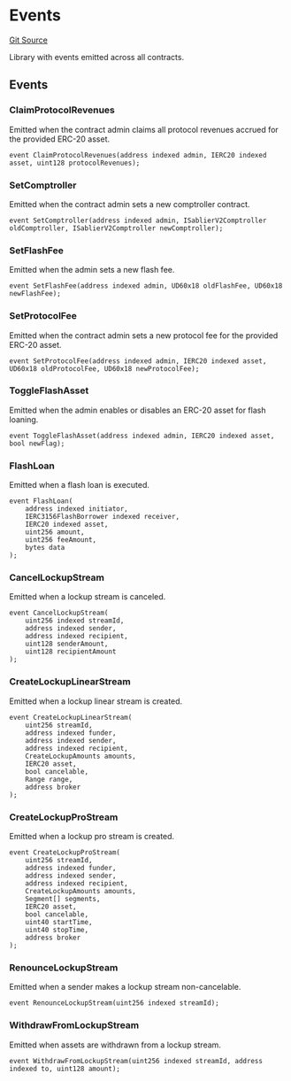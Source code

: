 # Events
[Git Source](https://github.com/sablierhq/v2-core/blob/cc0ad3978d3901ec331d3c24fbc36ee2b5a297c0/src/libraries/Events.sol)

Library with events emitted across all contracts.


## Events
### ClaimProtocolRevenues
Emitted when the contract admin claims all protocol revenues accrued for the provided ERC-20 asset.


```solidity
event ClaimProtocolRevenues(address indexed admin, IERC20 indexed asset, uint128 protocolRevenues);
```

### SetComptroller
Emitted when the contract admin sets a new comptroller contract.


```solidity
event SetComptroller(address indexed admin, ISablierV2Comptroller oldComptroller, ISablierV2Comptroller newComptroller);
```

### SetFlashFee
Emitted when the admin sets a new flash fee.


```solidity
event SetFlashFee(address indexed admin, UD60x18 oldFlashFee, UD60x18 newFlashFee);
```

### SetProtocolFee
Emitted when the contract admin sets a new protocol fee for the provided ERC-20 asset.


```solidity
event SetProtocolFee(address indexed admin, IERC20 indexed asset, UD60x18 oldProtocolFee, UD60x18 newProtocolFee);
```

### ToggleFlashAsset
Emitted when the admin enables or disables an ERC-20 asset for flash loaning.


```solidity
event ToggleFlashAsset(address indexed admin, IERC20 indexed asset, bool newFlag);
```

### FlashLoan
Emitted when a flash loan is executed.


```solidity
event FlashLoan(
    address indexed initiator,
    IERC3156FlashBorrower indexed receiver,
    IERC20 indexed asset,
    uint256 amount,
    uint256 feeAmount,
    bytes data
);
```

### CancelLockupStream
Emitted when a lockup stream is canceled.


```solidity
event CancelLockupStream(
    uint256 indexed streamId,
    address indexed sender,
    address indexed recipient,
    uint128 senderAmount,
    uint128 recipientAmount
);
```

### CreateLockupLinearStream
Emitted when a lockup linear stream is created.


```solidity
event CreateLockupLinearStream(
    uint256 streamId,
    address indexed funder,
    address indexed sender,
    address indexed recipient,
    CreateLockupAmounts amounts,
    IERC20 asset,
    bool cancelable,
    Range range,
    address broker
);
```

### CreateLockupProStream
Emitted when a lockup pro stream is created.


```solidity
event CreateLockupProStream(
    uint256 streamId,
    address indexed funder,
    address indexed sender,
    address indexed recipient,
    CreateLockupAmounts amounts,
    Segment[] segments,
    IERC20 asset,
    bool cancelable,
    uint40 startTime,
    uint40 stopTime,
    address broker
);
```

### RenounceLockupStream
Emitted when a sender makes a lockup stream non-cancelable.


```solidity
event RenounceLockupStream(uint256 indexed streamId);
```

### WithdrawFromLockupStream
Emitted when assets are withdrawn from a lockup stream.


```solidity
event WithdrawFromLockupStream(uint256 indexed streamId, address indexed to, uint128 amount);
```

